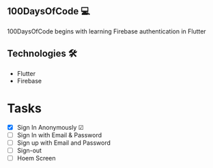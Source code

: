 ## 100DaysOfCode 💻
100DaysOfCode begins with learning Firebase authentication in Flutter

## Technologies 🛠
* Flutter
* Firebase

# Tasks
- [x] Sign In Anonymously ☑
- [ ] Sign In with Email & Password
- [ ] Sign up with Email and Password
- [ ] Sign-out
- [ ] Hoem Screen
